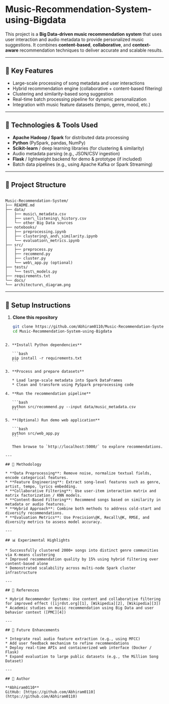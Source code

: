 # Music-Recommendation-System-using-Bigdata



This project is a **Big Data-driven music recommendation system** that uses user interaction and audio metadata to provide personalized music suggestions. It combines **content-based**, **collaborative**, and **context-aware** recommendation techniques to deliver accurate and scalable results.

---

## 🔑 Key Features

- Large-scale processing of song metadata and user interactions
- Hybrid recommendation engine (collaborative + content-based filtering)
- Clustering and similarity-based song suggestion
- Real-time batch processing pipeline for dynamic personalization
- Integration with music feature datasets (tempo, genre, mood, etc.)

---

## 🧠 Technologies & Tools Used

- **Apache Hadoop / Spark** for distributed data processing
- **Python** (PySpark, pandas, NumPy)
- **Scikit-learn** / deep learning libraries (for clustering & similarity)
- Audio metadata parsing (e.g., JSON/CSV ingestion)
- **Flask** / lightweight backend for demo & prototype (if included)
- Batch data pipelines (e.g., using Apache Kafka or Spark Streaming)

---

## 📁 Project Structure

```

Music-Recommendation-System/
├── README.md
├── data/
│   ├── music\_metadata.csv
│   ├── user\_listening\_history.csv
│   └── other Big Data sources
├── notebooks/
│   ├── preprocessing.ipynb
│   ├── clustering\_and\_similarity.ipynb
│   └── evaluation\_metrics.ipynb
├── src/
│   ├── preprocess.py
│   ├── recommend.py
│   ├── cluster.py
│   └── web\_app.py (optional)
├── tests/
│   └── test\_models.py
├── requirements.txt
└── docs/
└── architecture\_diagram.png

````

---

## 🚀 Setup Instructions

1. **Clone this repository**
   ```bash
   git clone https://github.com/Abhiram0110/Music-Recommendation-System-using-Bigdata.git
   cd Music-Recommendation-System-using-Bigdata
````

2. **Install Python dependencies**

   ```bash
   pip install -r requirements.txt
   ```

3. **Process and prepare datasets**

   * Load large-scale metadata into Spark DataFrames
   * Clean and transform using PySpark preprocessing code

4. **Run the recommendation pipeline**

   ```bash
   python src/recommend.py --input data/music_metadata.csv
   ```

5. **(Optional) Run demo web application**

   ```bash
   python src/web_app.py
   ```

   Then browse to `http://localhost:5000/` to explore recommendations.

---

## 🧠 Methodology

* **Data Preprocessing**: Remove noise, normalize textual fields, encode categorical features.
* **Feature Engineering**: Extract song-level features such as genre, artist, tempo, lyrics embedding.
* **Collaborative Filtering**: Use user-item interaction matrix and matrix factorization / KNN models.
* **Content-Based Filtering**: Recommend songs based on similarity in metadata or audio features.
* **Hybrid Approach**: Combine both methods to address cold-start and diversify recommendations.
* **Evaluation Metrics**: Use Precision\@K, Recall\@K, RMSE, and diversity metrics to assess model accuracy.

---

## 📊 Experimental Highlights

* Successfully clustered 2000+ songs into distinct genre communities via K-means clustering
* Improved recommendation quality by 15% using hybrid filtering over content-based alone
* Demonstrated scalability across multi-node Spark cluster infrastructure

---

## 📓 References

* Hybrid Recommender Systems: Use content and collaborative filtering for improved effect ([ijrdst.org][1], [Wikipedia][2], [Wikipedia][3])
* Academic studies on music recommendation using Big Data and user behavior context ([PMC][4])

---

## 🚧 Future Enhancements

* Integrate real audio feature extraction (e.g., using MFCC)
* Add user feedback mechanism to refine recommendations
* Deploy real-time APIs and containerized web interface (Docker / Flask)
* Expand evaluation to large public datasets (e.g., the Million Song Dataset)

---

## 👤 Author

**Abhiram0110**
GitHub: [https://github.com/Abhiram0110](https://github.com/Abhiram0110)
